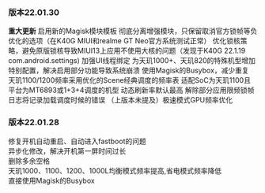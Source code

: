 ### 版本22.01.30
**重大更新**
启用新的Magisk模块模板
彻底分离增强模块，只保留取消官方锁帧等负优化的选项（在K40G MIUI和realme GT Neo官方系统测试正常）
优化锁核策略，避免原版锁核导致MIUI13上应用不使用大核的问题（发现于K40G 22.1.19 com.android.settings)
加强UI线程绑定
为天玑1000+、天玑820的特殊机型增加特别配置，解决启用部分功能导致系统崩溃
使用Magisk的Busybox，减少重复
天玑1100/1200频率采用优化的Scene经典调度的频率表
适配SoC为天玑1100且平台为MT6893或1+3+4调度的机型
动态刷新率默认最高
解除部分应用限频锁帧
日志将记录加载调度时候的错误
（上版本未提及）极速模式GPU频率优化


### 版本22.01.28
修复开机自动重启、自动进入fastboot的问题  
异步化修改，解决开机第一屏时间过长  
删除多余空格  
天玑1000、1100、1200、1000L均衡模式频率提高,省电模式频率降低  
直接使用Magisk的Busybox  
